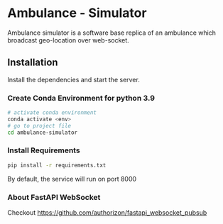 
# Ambulance - Simulator

Ambulance simulator is a software base replica of an ambulance which broadcast geo-location over web-socket.

## Installation

Install the dependencies and start the server.

### Create Conda Environment for python 3.9
```sh
# activate conda environment
conda activate <env>
# go to project file
cd ambulance-simulator
```

### Install Requirements
```sh
pip install -r requirements.txt
```
By default, the service will run on port 8000

### About FastAPI WebSocket
Checkout https://github.com/authorizon/fastapi_websocket_pubsub